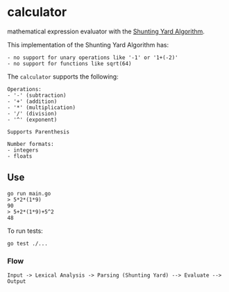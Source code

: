 # calculator

mathematical expression evaluator with the [Shunting Yard Algorithm](https://www.youtube.com/watch?v=Wz85Hiwi5MY).

This implementation of the Shunting Yard Algorithm has:

```text
- no support for unary operations like '-1' or '1+(-2)'
- no support for functions like sqrt(64)
```

The `calculator` supports the following:

```text
Operations:
- '-' (subtraction)
- '+' (addition)
- '*' (multiplication)
- '/' (division)
- '^' (exponent)

Supports Parenthesis

Number formats:
- integers
- floats
```

## Use

```shell
go run main.go
> 5*2*(1*9)
90
> 5+2*(1*9)+5^2
48 
```

To run tests:

```shell
go test ./...
```

### Flow

```text
Input -> Lexical Analysis -> Parsing (Shunting Yard) --> Evaluate --> Output
```
